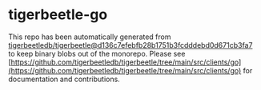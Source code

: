 # tigerbeetle-go
This repo has been automatically generated from [tigerbeetledb/tigerbeetle@d136c7efebfb28b1751b3fcdddebd0d671cb3fa7](https://github.com/tigerbeetledb/tigerbeetle/commit/d136c7efebfb28b1751b3fcdddebd0d671cb3fa7) to keep binary blobs out of the monorepo. Please see [https://github.com/tigerbeetledb/tigerbeetle/tree/main/src/clients/go](https://github.com/tigerbeetledb/tigerbeetle/tree/main/src/clients/go) for documentation and contributions.
